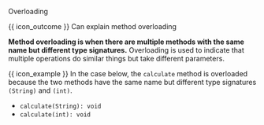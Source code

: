 <span id="title">Overloading</span>

<span id="prereqs"></span>

<span id="outcomes">{{ icon_outcome }} Can explain method overloading</span>

<div id="body">

**Method overloading is when there are multiple methods with the same name but different type signatures.** Overloading is used to indicate that multiple operations do similar things but take different parameters.

<box type="definition" seamless>
<include src="../../../common/definitions.md#def-type-signature" inline />
</box>

<box>

{{ icon_example }} In the case below, the `calculate` method is overloaded because the two methods have the same name but different type signatures `(String)` and `(int)`.

* `calculate(String): void`
* `calculate(int): void`
</box>


</div>

<div id="extras">
</div>
